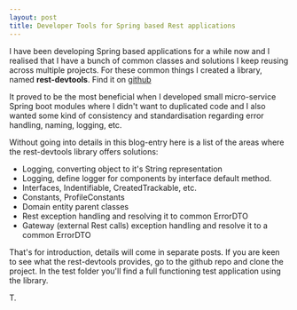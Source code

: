 ```yaml
---
layout: post
title: Developer Tools for Spring based Rest applications
---
```


I have been developing Spring based applications for a while now and I realised that I have a bunch of common classes and solutions I keep reusing across multiple projects.
For these common things I created a library, named <strong>rest-devtools</strong>.
Find it on <a href="https://github.com/tamaslang/rest-devtools" target="_blank">github</a>

It proved to be the most beneficial when I developed small micro-service Spring boot modules where I didn't want to duplicated code and I also wanted some kind of consistency and standardisation regarding error handling, naming, logging, etc.

Without going into details in this blog-entry here is a list of the areas where the rest-devtools library offers solutions:<br/>

* Logging, converting object to it's String representation<br/>
* Logging, define logger for components by interface default method.<br/>
* Interfaces, Indentifiable, CreatedTrackable, etc.<br/>
* Constants, ProfileConstants<br/>
* Domain entity parent classes<br/>
* Rest exception handling and resolving it to common ErrorDTO<br/>
* Gateway (external Rest calls) exception handling and resolve it to a common ErrorDTO<br/>

That's for introduction, details will come in separate posts. If you are keen to see what the rest-devtools provides, go to the github repo and clone the project.
In the test folder you'll find a full functioning test application using the library.

T.